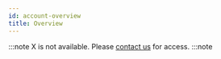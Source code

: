 ```yaml
---
id: account-overview
title: Overview
---
```


:::note
X is not available. Please [contact us](mailto:support@phasetwo.io) for access.
:::note

